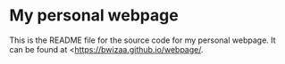 # My personal webpage

This is the README file for the source code for my personal webpage. It can be found at <https://bwizaa.github.io/webpage/. 

